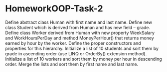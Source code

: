 HomeworkOOP-Task-2
==================

Define abstract class Human with first name and last name. Define new class Student which is derived from Human and has new field – grade. Define class Worker derived from Human with new property WeekSalary and WorkHoursPerDay and method MoneyPerHour() that returns money earned by hour by the worker. Define the proper constructors and properties for this hierarchy. Initialize a list of 10 students and sort them by grade in ascending order (use LINQ or OrderBy() extension method). Initialize a list of 10 workers and sort them by money per hour in descending order. Merge the lists and sort them by first name and last name.